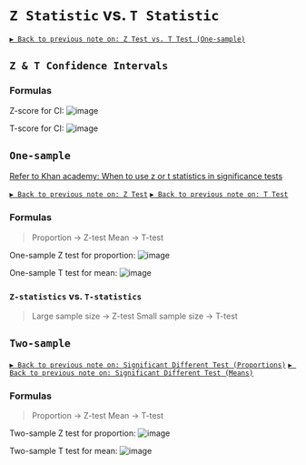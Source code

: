# `Z Statistic` vs. `T Statistic`

[`▶ Back to previous note on: Z Test vs. T Test (One-sample)`](https://github.com/solomonxie/solomonxie.github.io/issues/50#issuecomment-420542201)

## `Z & T Confidence Intervals`

### Formulas

Z-score for CI:
![image](https://user-images.githubusercontent.com/14041622/45540215-6eba8200-b83e-11e8-904d-303e7c258022.png)

T-score for CI:
![image](https://user-images.githubusercontent.com/14041622/45540224-74b06300-b83e-11e8-9a34-04503792edd3.png)



## `One-sample`

[Refer to Khan academy: When to use z or t statistics in significance tests](https://www.khanacademy.org/math/statistics-probability/significance-tests-one-sample/modal/v/when-to-use-z-or-t-statistics-in-significance-tests)

[`▶ Back to previous note on: Z Test`](https://github.com/solomonxie/solomonxie.github.io/issues/50#issuecomment-420189772)
[`▶ Back to previous note on: T Test`](https://github.com/solomonxie/solomonxie.github.io/issues/50#issuecomment-420521963)

### Formulas

> Proportion -> Z-test
   Mean -> T-test

One-sample Z test for proportion:
![image](https://user-images.githubusercontent.com/14041622/45408926-514fb180-b6a0-11e8-8174-1a360944483c.png)

One-sample T test for mean:
![image](https://user-images.githubusercontent.com/14041622/45405555-eef1b380-b695-11e8-8bbb-0369788dfa02.png)



### `Z-statistics` vs. `T-statistics`

> Large sample size -> Z-test
   Small sample size -> T-test



## `Two-sample`

[`▶ Back to previous note on: Significant Different Test (Proportions)`](https://github.com/solomonxie/solomonxie.github.io/issues/50#issuecomment-420589391)
[`▶ Back to previous note on: Significant Different Test (Means)`](https://github.com/solomonxie/solomonxie.github.io/issues/50#issuecomment-421259362)


### Formulas

> Proportion -> Z-test
   Mean -> T-test

Two-sample Z test for proportion:
![image](https://user-images.githubusercontent.com/14041622/45471171-ddc2a880-b762-11e8-8fdd-59dbd9a5e162.png)

Two-sample T test for mean:
![image](https://user-images.githubusercontent.com/14041622/45538406-90fdd100-b839-11e8-8897-74c4b9806f2d.png)
